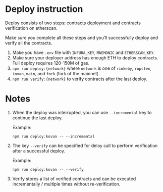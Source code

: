 # Deploy instruction

Deploy consists of two steps: contracts deployment and contracts verification on etherscan.

Make sure you complete all these steps and you'll successfully deploy and verify all the contracts.

1. Make you have `.env` file with `INFURA_KEY`, `MNEMONIC` and `ETHERSCAN_KEY`.
2. Make sure your deployer address has enough ETH to deploy contracts. Full deploy requires 120-150M of gas.
3. `npm run deploy:{network}` where `network` is one of `rinkeby`, `ropsten`, `kovan`, `main`, and `fork` (fork of the mainnet).
4. `npm run verify:{network}` to verify contracts after the last deploy.

# Notes

1. When the deploy was interrupted, you can use `--incremental` key to continue the last deploy.

    Example:    
    ```
    npm run deploy:kovan -- --incremental
    ```
2. The key `--verify` can be specified for deloy call to perform verification after a successful deploy.

    Example:
    ```
    npm run deploy:kovan -- --verify
    ```

3. Verify stores a list of verified contracts and can be executed incrementally / multiple times without re-verification.
